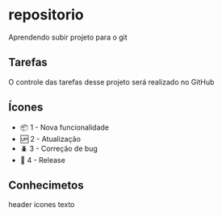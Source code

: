 # repositorio

 Aprendendo subir projeto para o git

## Tarefas

O controle das tarefas desse projeto será realizado no GitHub

## Ícones

- :package: 1 - Nova funcionalidade
- :up: 2 - Atualização
- :beetle: 3 - Correção de bug
- :checkered_flag: 4 - Release

## Conhecimetos

header
icones
texto
